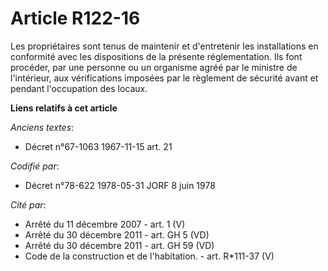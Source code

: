 # Article R122-16

Les propriétaires sont tenus de maintenir et d'entretenir les installations en conformité avec les dispositions de la
présente réglementation. Ils font procéder, par une personne ou un organisme agréé par le ministre de l'intérieur, aux
vérifications imposées par le règlement de sécurité avant et pendant l'occupation des locaux.

**Liens relatifs à cet article**

_Anciens textes_:

  - Décret n°67-1063 1967-11-15 art. 21

_Codifié par_:

  - Décret n°78-622 1978-05-31 JORF 8 juin 1978

_Cité par_:

  - Arrêté du 11 décembre 2007 - art. 1 (V)
  - Arrêté du 30 décembre 2011 - art. GH 5 (VD)
  - Arrêté du 30 décembre 2011 - art. GH 59 (VD)
  - Code de la construction et de l'habitation. - art. R*111-37 (V)
